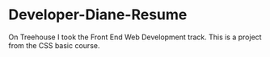 # Developer-Diane-Resume

On Treehouse I took the Front End Web Development track. This is a project from the CSS basic course.
